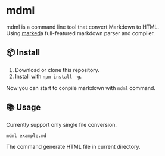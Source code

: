 # mdml
mdml is a command line tool that convert Markdown to HTML.  
Using [marked](https://github.com/chjj/marked)a full-featured markdown parser and compiler.


## :package: Install

1. Download or clone this repository.
2. Install with `npm install -g`.

Now you can start to conpile markdown with `mdml` command.  

## :books: Usage
Currently support only single file conversion.  

```bash
mdml example.md
```

The command generate HTML file in current directory.  

